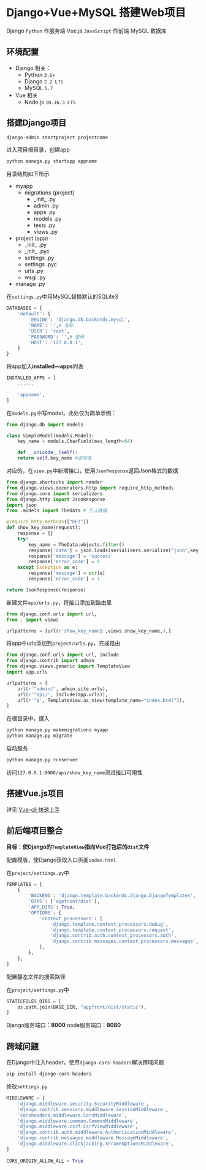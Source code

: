 # Django+Vue+MySQL 搭建Web项目

Django `Python` 作服务端
Vue.js `JavaScript` 作前端
MySQL 数据库

## 环境配置

* Django 相关：
  * Python `3.6+`
  * Django `2.2 LTS`
  * MySQL `5.7`
* Vue 相关
  * Node.js `10.16.3 LTS`

## 搭建Django项目

```bash
django-admin startproject projectname
```

进入项目根目录，创建app

```bash
python manage.py startapp appname
```

目录结构如下所示

* myapp
    * migrations (project)
      * \_init\_ .py
      * admin .py
      * apps .py
      * models .py
      * tests .py
      * views .py
* project (app)
    * \_init\_ .py
    * \_init\_ .pyc
    * settings .py
    * settings .pyc
    * urls .py
    * wsgi .py
* manage .py

在`settings.py`中用MySQL替换默认的SQLite3

```python
DATABASES = {
    'default': {
        'ENGINE': 'django.db.backends.mysql',
        'NAME': '',# 名称
        'USER': 'root',
        'PASSWORD': '',# 密码
        'HOST': '127.0.0.1',
    }
}
```

将app加入**installed—apps**列表

```python
INSTALLED_APPS = [
    ......

    'appname',
]
```

在`models.py`中写model，此处仅为简单示例：

```python
from django.db import models

class SimpleModel(models.Model):
    key_name = models.CharField(max_length=64)

    def __unicode__(self):
    return self.key_name #返回值
```

对应的，在`view.py`中新增接口，使用`JsonResponse`返回Json格式的数据

```python
from django.shortcuts import render
from django.views.decorators.http import require_http_methods
from django.core import serializers
from django.http import JsonResponse
import json
from .models import TheData # 引入数据

@require_http_methods(["GET"])
def show_key_name(request):
    response = {}
    try:
        key_name = TheData.objects.filter()
        response['data'] = json.loads(serializers.serialize("json",key_name))
        response['message'] = 'success'
        response['error_code'] = 0
    except Exception as e:
        response['message'] = str(e)
        response['error_code'] = 1

return JsonResponse(response)
```

新建文件`app/urls.py`，将接口添加到路由里

```python
from django.conf.urls import url,
from . import views

urlpatterns = [url(r'show_key_name$',views.show_key_name,),]
```

将app中urls添加到`project/urls.py`，完成路由

```python
from django.conf.urls import url, include
from django.contrib import admin
from django.views.generic import TemplateView
import app.urls

urlpatterns = [
    url(r'^admin/', admin.site.urls),
    url(r'^api/', include(app.urls)),
    url(r'^$', TemplateView.as_view(template_name="index.html")),
]
```

在根目录中，键入

```bash
python manage.py makemigrations myapp
python manage.py migrate
```

启动服务

```bash
python manage.py runserver
```

访问`127.0.0.1:8000/api/show_key_name`测试接口可用性

## 搭建Vue.js项目

详见 [Vue-cli 快速上手](http://www.callmelare.cn/blog/index.php/archives/19/)

## 前后端项目整合

**目标：使Django的`TemplateView`指向Vue打包后的`dist`文件**

配置模版，使Django获取入口页面`index.html`

在`project/settings.py`中

```python
TEMPLATES = [
    {
        'BACKEND': 'django.template.backends.django.DjangoTemplates',
        'DIRS': ['appfront/dist'],
        'APP_DIRS': True,
        'OPTIONS': {
            'context_processors': [
                'django.template.context_processors.debug',
                'django.template.context_processors.request',
                'django.contrib.auth.context_processors.auth',
                'django.contrib.messages.context_processors.messages',
            ],
        },
    },
]
```

配置静态文件的搜索路径

在`project/settings.py`中

```python
STATICFILES_DIRS = [
    os.path.join(BASE_DIR, "appfront/dist/static"),
]
```

Django服务端口：**8000**
node服务端口：**8080**


## 跨域问题

在Django中注入header，使用`django-cors-headers`解决跨域问题

```bash
pip install django-cors-headers
```

修改`settings.py`

```python
MIDDLEWARE = [
    'django.middleware.security.SecurityMiddleware',
    'django.contrib.sessions.middleware.SessionMiddleware',
    'corsheaders.middleware.CorsMiddleware',
    'django.middleware.common.CommonMiddleware',
    'django.middleware.csrf.CsrfViewMiddleware',
    'django.contrib.auth.middleware.AuthenticationMiddleware',
    'django.contrib.messages.middleware.MessageMiddleware',
    'django.middleware.clickjacking.XFrameOptionsMiddleware',
]
 
CORS_ORIGIN_ALLOW_ALL = True
```
